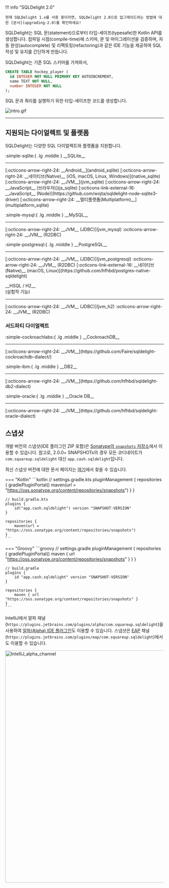 !!! info "SQLDelight 2.0"

    현재 SQLDelight 1.x를 사용 중이라면, SQLDelight 2.0으로 업그레이드하는 방법에 대한 [문서](upgrading-2.0)를 확인하세요!

SQLDelight는 SQL 문(statement)으로부터 타입-세이프(typesafe)한 Kotlin API를 생성합니다. 컴파일 시점(compile-time)에 스키마, 문 및 마이그레이션을 검증하며, 자동 완성(autocomplete) 및 리팩토링(refactoring)과 같은 IDE 기능을 제공하여 SQL 작성 및 유지를 간단하게 만듭니다.

SQLDelight는 기존 SQL 스키마를 가져와서,

```sql
CREATE TABLE hockey_player (
  id INTEGER NOT NULL PRIMARY KEY AUTOINCREMENT,
  name TEXT NOT NULL,
  number INTEGER NOT NULL
);
```

SQL 문과 쿼리를 실행하기 위한 타입-세이프한 코드를 생성합니다.

![intro.gif](images/intro.gif)

---

## 지원되는 다이얼렉트 및 플랫폼

SQLDelight는 다양한 SQL 다이얼렉트와 플랫폼을 지원합니다.

<div class="cash-grid" markdown="1">
<div class="cash-grid-item" markdown="1">
<p class="cash-grid-title" markdown="1">:simple-sqlite:{ .lg .middle } __SQLite__</p>
<hr />
[:octicons-arrow-right-24: __Android__](android_sqlite)  
[:octicons-arrow-right-24: __네이티브(Native)__ (iOS, macOS, Linux, Windows)](native_sqlite)  
[:octicons-arrow-right-24: __JVM__](jvm_sqlite)  
[:octicons-arrow-right-24: __JavaScript__ (브라우저)](js_sqlite)  
[:octicons-link-external-16: __JavaScript__ (Node)](https://github.com/wojta/sqldelight-node-sqlite3-driver)  
[:octicons-arrow-right-24: __멀티플랫폼(Multiplatform)__](multiplatform_sqlite)  
</div>
<div class="cash-grid-item" markdown="1">
<p class="cash-grid-title" markdown="1">:simple-mysql:{ .lg .middle } __MySQL__</p>
<hr />
[:octicons-arrow-right-24: __JVM__ (JDBC)](jvm_mysql)  
:octicons-arrow-right-24: __JVM__ (R2DBC)  
</div>
<div class="cash-grid-item" markdown="1">
<p class="cash-grid-title" markdown="1">:simple-postgresql:{ .lg .middle } __PostgreSQL__</p>
<hr />
[:octicons-arrow-right-24: __JVM__ (JDBC)](jvm_postgresql)  
:octicons-arrow-right-24: __JVM__ (R2DBC)  
[:octicons-link-external-16: __네이티브(Native)__ (macOS, Linux)](https://github.com/hfhbd/postgres-native-sqldelight)
</div>
<div class="cash-grid-item" markdown="1">
<p class="cash-grid-title" markdown="1">__HSQL / H2__<br/>(실험적 기능)</p>
<hr />
[:octicons-arrow-right-24: __JVM__ (JDBC)](jvm_h2)  
:octicons-arrow-right-24: __JVM__ (R2DBC)  
</div>
</div>

### 서드파티 다이얼렉트

<div class="cash-grid" markdown="1">
<div class="cash-grid-item" markdown="1">
<p class="cash-grid-title" markdown="1">:simple-cockroachlabs:{ .lg .middle } __CockroachDB__</p>
<hr />
[:octicons-arrow-right-24: __JVM__](https://github.com/Faire/sqldelight-cockroachdb-dialect/)  
</div>
<div class="cash-grid-item" markdown="1">
<p class="cash-grid-title" markdown="1">:simple-ibm:{ .lg .middle } __DB2__</p>
<hr />
[:octicons-arrow-right-24: __JVM__](https://github.com/hfhbd/sqldelight-db2-dialect)  
</div>
<div class="cash-grid-item" markdown="1">
<p class="cash-grid-title" markdown="1">:simple-oracle:{ .lg .middle } __Oracle DB__</p>
<hr />
[:octicons-arrow-right-24: __JVM__](https://github.com/hfhbd/sqldelight-oracle-dialect)  
</div>
</div>

## 스냅샷

개발 버전의 스냅샷(IDE 플러그인 ZIP 포함)은 [Sonatype의 `snapshots` 저장소](https://oss.sonatype.org/content/repositories/snapshots/app/cash/sqldelight/)에서 이용할 수 있습니다. 참고로, 2.0.0+ SNAPSHOTs의 경우 모든 코디네이트가 `com.squareup.sqldelight` 대신 `app.cash.sqldelight`입니다.

최신 스냅샷 버전에 대한 문서 페이지는 [여기](https://sqldelight.github.io/sqldelight/snapshot)에서 찾을 수 있습니다.

=== "Kotlin"
    ```kotlin
    // settings.gradle.kts
    pluginManagement {
        repositories {
            gradlePluginPortal()
            maven(url = "https://oss.sonatype.org/content/repositories/snapshots")
        }
    }
    
    // build.gradle.kts
    plugins {
        id("app.cash.sqldelight") version "SNAPSHOT-VERSION"
    }
    
    repositories {
        maven(url = "https://oss.sonatype.org/content/repositories/snapshots")
    }
    ```
=== "Groovy"
    ```groovy
    // settings.gradle
    pluginManagement {
        repositories {
            gradlePluginPortal()
            maven { url "https://oss.sonatype.org/content/repositories/snapshots" }
        }
    }
    
    // build.gradle
    plugins {
        id "app.cash.sqldelight" version "SNAPSHOT-VERSION"
    }
    
    repositories {
        maven { url "https://oss.sonatype.org/content/repositories/snapshots" }
    }
    ```

IntelliJ에서 알파 채널(`https://plugins.jetbrains.com/plugins/alpha/com.squareup.sqldelight`)을 사용하여 [알파(Alpha) IDE 플러그인](https://plugins.jetbrains.com/plugin/8191-sqldelight/versions/alpha)도 이용할 수 있습니다. 스냅샷은 [EAP](https://plugins.jetbrains.com/plugin/8191-sqldelight/versions/eap) 채널(`https://plugins.jetbrains.com/plugins/eap/com.squareup.sqldelight`)에서도 이용할 수 있습니다.

<img width="738" alt="IntelliJ_alpha_channel" src="https://user-images.githubusercontent.com/22521688/168236653-e32deb26-167f-46ce-9277-ea169cbb22d6.png">